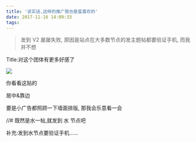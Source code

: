 ```yaml
---
title: '说实话,这样的推广我也是蛮喜欢的'
date: 2017-11-16 14:09:33
tags:
---
```


> 发到 V2 屡屡失败, 原因是站点在大多数节点的发主题帖都要验证手机, 而我并不想

Title:对这个团体有更多好感了

![](https://ww1.sinaimg.cn/large/0060lm7Tly1fljw0thr8pj31kw0w0qv9.jpg)

你看看这贴的

居中&靠边

要是小广告都照顾一下墙面排版, 那我会乐意看一会

//\# 既然是水一帖,就发到 水 节点吧

补充:发到水节点要验证手机......
